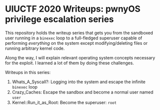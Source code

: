 # UIUCTF 2020 Writeups: pwnyOS privilege escalation series
This repository holds the writeup series that gets you from the sandboxed user running in a `binexec` loop to a full-fledged superuser capable of performing _everything_ on the system except modifying/deleting files or running arbitrary kernel code.

Along the way, I will explain relevant operating system concepts necessary for the exploit. I learned a lot of them by doing these challenges.

Writeups in this series:
1. Whats_A_Syscall?: Logging into the system and escape the infinite `binexec` loop
2. Crazy_Caches: Escape the sandbox and become a normal user named `user`
3. Kernel::Run_it_as_Root: Become the superuser: `root`
